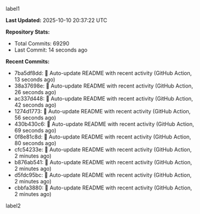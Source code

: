 
label1 
<!-- ACTIVITY_START -->
**Last Updated:** 2025-10-10 20:37:22 UTC

**Repository Stats:**
- Total Commits: 69290
- Last Commit: 14 seconds ago

**Recent Commits:**
- 7ba5df8dd: 🤖 Auto-update README with recent activity (GitHub Action, 13 seconds ago)
- 38a37698e: 🤖 Auto-update README with recent activity (GitHub Action, 26 seconds ago)
- ac337d448: 🤖 Auto-update README with recent activity (GitHub Action, 42 seconds ago)
- 1274d1773: 🤖 Auto-update README with recent activity (GitHub Action, 56 seconds ago)
- 430b430c6: 🤖 Auto-update README with recent activity (GitHub Action, 69 seconds ago)
- 0f8e81c8d: 🤖 Auto-update README with recent activity (GitHub Action, 80 seconds ago)
- cfc54233e: 🤖 Auto-update README with recent activity (GitHub Action, 2 minutes ago)
- b876ab541: 🤖 Auto-update README with recent activity (GitHub Action, 2 minutes ago)
- d5fdc95bc: 🤖 Auto-update README with recent activity (GitHub Action, 2 minutes ago)
- cbbfa3880: 🤖 Auto-update README with recent activity (GitHub Action, 2 minutes ago)
<!-- ACTIVITY_END -->

label2
